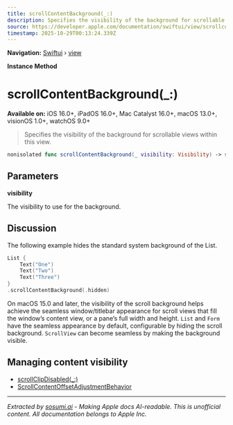 ```yaml
---
title: scrollContentBackground(_:)
description: Specifies the visibility of the background for scrollable views within this view.
source: https://developer.apple.com/documentation/swiftui/view/scrollcontentbackground(_:)
timestamp: 2025-10-29T00:13:24.339Z
---
```


**Navigation:** [Swiftui](/documentation/swiftui) › [view](/documentation/swiftui/view)

**Instance Method**

# scrollContentBackground(_:)

**Available on:** iOS 16.0+, iPadOS 16.0+, Mac Catalyst 16.0+, macOS 13.0+, visionOS 1.0+, watchOS 9.0+

> Specifies the visibility of the background for scrollable views within this view.

```swift
nonisolated func scrollContentBackground(_ visibility: Visibility) -> some View
```

## Parameters

**visibility**

The visibility to use for the background.



## Discussion

The following example hides the standard system background of the List.

```swift
List {
    Text("One")
    Text("Two")
    Text("Three")
}
.scrollContentBackground(.hidden)
```

On macOS 15.0 and later, the visibility of the scroll background helps achieve the seamless window/titlebar appearance for scroll views that fill the window’s content view, or a pane’s full width and height. `List` and `Form` have the seamless appearance by default, configurable by hiding the scroll background. `ScrollView` can become seamless by making the background visible.

## Managing content visibility

- [scrollClipDisabled(_:)](/documentation/swiftui/view/scrollclipdisabled(_:))
- [ScrollContentOffsetAdjustmentBehavior](/documentation/swiftui/scrollcontentoffsetadjustmentbehavior)

---

*Extracted by [sosumi.ai](https://sosumi.ai) - Making Apple docs AI-readable.*
*This is unofficial content. All documentation belongs to Apple Inc.*
